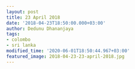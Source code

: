```yaml
---
layout: post
title: 23 April 2018
date: '2018-04-23T18:50:00.000+03:00'
author: Dedunu Dhananjaya
tags:
- colombo
- sri lanka
modified_time: '2020-06-01T18:50:44.967+03:00'
featured_image: 2018-04-23-23-april-2018.jpg
---
```

